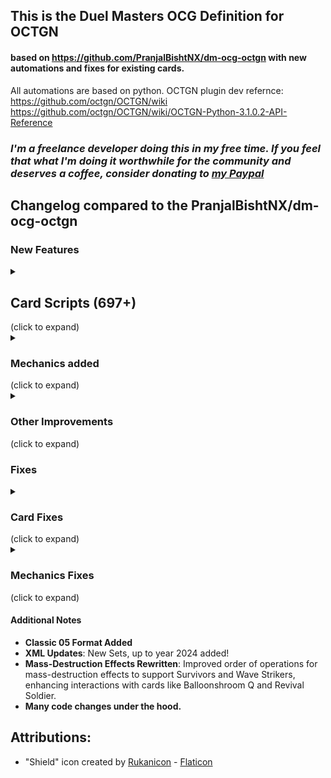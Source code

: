 ## This is the Duel Masters OCG Definition for OCTGN 
#### based on https://github.com/PranjalBishtNX/dm-ocg-octgn with new automations and fixes for existing cards.
All automations are based on python. OCTGN plugin dev refernce: https://github.com/octgn/OCTGN/wiki https://github.com/octgn/OCTGN/wiki/OCTGN-Python-3.1.0.2-API-Reference


### *I'm a freelance developer doing this in my free time. If you feel that what I'm doing it worthwhile for the community and deserves a coffee, consider donating to [my Paypal](<https://www.paypal.com/paypalme/szefo09>)*

## Changelog compared to the PranjalBishtNX/dm-ocg-octgn

### New Features
<details><summary><h2>Card Scripts (697+)</h2> (click to expand)</summary>
  
- **"Boyan", Fireball Spell**
- **"Dogoru", Ground Spell**
- **"Frizzen", Freezing Spell**
- **"Pikabim", Prison Spell**
- **Abduction Charger**
- **Adomis, the Oracle**
- **Aeropica**
- **Akashic First, Electro-Dragon**
- **Akashic Second, Electro-Spirit**
- **Aless, the Oracle**
- **Algo Bardiol, Devil Admiral**
- **All Sunrise**
- **Aloro, War God**
- **Alshia, Spirit of Novas**
- **Amber Piercer**
- **Ancient Horn, the Watcher**
- **Andorage, Lord of Devils**
- **Angila, Electro-Mask**
- **Apocalypse Day**
- **Apocalypse Vise**
- **Aqua Agent**
- **Aqua Bouncer**
- **Aqua Deformer**
- **Aqua Fencer**
- **Aqua Grappler**
- **Aqua Hulcus**
- **Aqua Hulk**
- **Aqua Knight**
- **Aqua Officer**
- **Aqua Ranger**
- **Aqua Skydiver**
- **Aqua Sniper**
- **Aqua Soldier**
- **Aqua Strummer**
- **Aqua Surfer**
- **Aqua Trickster**
- **Aqua Warrior**
- **Aquan**
- **Aquan Jr.'s Delivery**
- **Arc Bine, the Astounding**
- **Armored Decimator Valkaizer**
- **Armored Warrior Quelos**
- **Artisan Picora**
- **Astral Warper**
- **Asylum, Elemental Dragon Knight**
- **Aura Pegasus, Avatar of Life**
- **Aures, Spirit Knight**
- **Auzesu, Demonic Elemental**
- **Awesome! Hot Spring Gallows**
- **Awesome! Onsen Gallows**
- **Baban Ban Ban, Earth's Blessing**
- **Baiken, Blue Dragon of the Hidden Blade**
- **Bajula's Soul**
- **Balesk Baj, the Timeburner**
- **Ballom, Master of Death**
- **Balloonshroom Q**
- **Ballus, Dogfight Enforcer Q**
- **Baraga, Blade of Gloom**
- **Bat Doctor, Shadow of Undeath**
- **Bazagazeal Dragon**
- **Bega, Vizier of Shadow**
- **Belix, the Explorer**
- **Berochika, Channeler of Suns**
- **Betrale, the Explorer**
- **Big Beast Cannon**
- **Bingole, the Explorer**
- **Black Feather, Shadow of Rage**
- **Bliss Totem, Avatar of Luck**
- **Blizzard of Spears**
- **Bloodwing Mantis**
- **Bluum Erkis, Flare Guardian**
- **Bolmeteus Steel Dragon**
- **Bolzard Dragon**
- **Bombazar, Dragon of Destiny**
- **Bomber Doll**
- **Bombersaur**
- **Bonds of Justice**
- **Bone Dance Charger**
- **Bone Piercer**
- **Bonfire Lizard**
- **Boomerang Comet**
- **Brad, Super Kickin' Dynamo**
- **Brain Charger**
- **Brain Cyclone**
- **Brain Re:Charger**
- **Brain Serum**
- **Bronze Chain Sickle**
- **Bronze-Arm Tribe**
- **Brood Shell**
- **Bruiser Dragon**
- **Brutal Charge**
- **Bubble Lamp**
- **Buinbe, Airspace Guardian**
- **Bulgluf, the Spydroid**
- **Burst Shot**
- **Cannonball Sling**
- **Carnival Totem**
- **Cataclysmic Eruption**
- **Cavern Raider**
- **Cebu Aquman Jr.**
- **Cetibols**
- **Chains of Sacrifice**
- **Chaos Fish**
- **Chaos Worm**
- **Charge Whipper**
- **Charmilia, the Enticer**
- **Chen Treg, Vizier of Blades**
- **Cherenko**
- **Chief De Baula, Machine King of Mystic Light**
- **Child Festival of Faerie Fire**
- **Chilias, the Oracle**
- **Chopin, Dragon King**
- **Clone Factory**
- **Cloned Blade**
- **Cloned Deflector**
- **Cloned Nightmare**
- **Cloned Spiral**
- **Cobalt Hulcus, Aqua Savage**
- **Coiling Vines**
- **Comet Eye, the Spectral Spud**
- **Comet Missile**
- **Core-Crash Lizard**
- **Corile**
- **Corpse Charger**
- **Cosmic Nebula**
- **Cosmogold, Spectral Knight**
- **Cosmoview Lunatron**
- **Cranium Clamp**
- **Crasher Burn**
- **Crath Lade, Merciless King**
- **Craze Valkyrie, the Drastic**
- **Crimson Hammer**
- **Crimson Maru, the Untamed Flame**
- **Crisis Boulder**
- **Critical Blade**
- **Cruel Naga, Avatar of Fate**
- **Crystal Jouster**
- **Crystal Memory**
- **Crystal Paladin**
- **Cubela, the Oracle**
- **Curious Eye**
- **Cutthroat Skyterror**
- **Cyber Brain**
- **Cyber N World**
- **Cyclolink, Spectral Knight**
- **Cyclone Panic**
- **Dacity Dragoon, Explosive Beast**
- **Daidalos, General of Fury**
- **Dance of the Sproutlings**
- **Dandy Eggplant**
- **Dandy Nasuo**
- **Dark Hydra, Evil Planet Lord**
- **Dark Reversal**
- **Dark Titan Maginn**
- **Darkflame Drive**
- **Darkpact**
- **Dava Torey, Seeker of Clouds**
- **Death Chaser**
- **Death Cruzer, the Annihilator**
- **Death Gate, Gate of Hell**
- **Death Mendosa, Death Dragonic Baron**
- **Death Monarch, Lord of Demons**
- **Death Phoenix, Avatar of Doom**
- **Death Smoke**
- **Decopin Crash**
- **Dedreen, the Hidden Corrupter**
- **Deklowaz, the Terminator**
- **Devil Hand**
- **Devil Smoke**
- **Diamondia, the Blizzard Rider**
- **Dimension Gate**
- **Dimension Splitter**
- **Divine Riptide**
- **Doboulgyser, Giant Rock Beast**
- **Dogiragon, Royal Revolution**
- **Dokeidaimos <Grave Star>**
- **Dolgeza, Strong Striker**
- **Dolmarks, the Shadow Warrior**
- **Dondon Vacuuming Now**
- **Dorballom, Lord of Demons**
- **Dotou Henge <Sturm Ogre>**
- **Dracobarrier**
- **Dracodance Totem**
- **Dream Pirate, Shadow of Theft**
- **Drill Bowgun**
- **Drill Mutant**
- **Earth Ripper, Talon of Rage**
- **Earthstomp Giant**
- **Eldritch Poison**
- **Emeral**
- **Emergency Typhoon**
- **Emperor Himiko**
- **Emperor Marco**
- **Enchanted Soil**
- **Energy Re:Light**
- **Energy Stream**
- **Engineer Kipo**
- **Enigmatic Cascade**
- **Estol, Vizier of Aqua**
- **Eternal Phoenix, Dragonflame Phoenix**
- **Eureka Charger**
- **Eureka Program**
- **Evil Incarnate**
- **Eviscerating Warrior Lumez**
- **Evolution Egg**
- **Evolution Totem**
- **Explosive Fighter Ucarn**
- **Explosive Trooper Zalmez**
- **Extreme Crawler**
- **Ezorad, Electro-Fuuma**
- **FORBIDDEN SUNRISE ~Dawn of Forbidden~**
- **Factory Shell Q**
- **Faerie Crystal**
- **Faerie Life**
- **Faerie Miracle**
- **Faerie Re:Life**
- **Faerie Shower**
- **Fighter Dual Fang**
- **Fire Crystal Bomb**
- **Fist Dragoon**
- **Flame Lance Trap**
- **Flame Trooper Goliac**
- **Flame-Absorbing Palm**
- **Flameburn Dragon**
- **Flametropus**
- **Fleece, Satori's Whirlwind**
- **Flohdani, the Spydroid**
- **Flood Valve**
- **Fly Lab, Crafty Demonic Tree**
- **Fonch, the Oracle**
- **Forbos, Sanctum Guardian Q**
- **Forest Sword, Great Hero**
- **Fort Megacluster**
- **Fortress Shell**
- **Frantic Chieftain**
- **Freezing Icehammer**
- **Frei, Vizier of Air**
- **Funky Wizard**
- **Future Slash**
- **Fuuma Balzoo**
- **Gachack, Mechanical Doll**
- **Gajirabute, Vile Centurion**
- **Galek, the Shadow Warrior**
- **Galklife Dragon**
- **Gamil, Knight of Hatred**
- **Gandar, Seeker of Explosions**
- **Gardening Drive**
- **Gardner, the Invoked**
- **Gatling Cyclone**
- **Gauss Blazer, Flame Dragon Admiral**
- **Gazer Eyes, Shadow of Secrets**
- **General Dark Fiend**
- **Geo Bronze Magic**
- **Geoshine, Spectral Knight**
- **Ghastly Drain**
- **Ghost Clutch**
- **Ghost Touch**
- **Gigabalza**
- **Gigaberos**
- **Gigabuster**
- **Gigaclaws**
- **Gigagrax**
- **Gigamente**
- **Gigandura**
- **Gigarayze**
- **Gigargon**
- **Gigastand**
- **Gigavrand**
- **Gigio's Hammer**
- **Glider Man**
- **Glory Snow**
- **Gnarvash, Merchant of Blood**
- **Goren Cannon**
- **Goromaru Communication**
- **Grape Globbo**
- **Grave Worm Q**
- **Grim Soul, Shadow of Reversal**
- **Grinning Hunger**
- **Guerrillafugan, Beast Army X**
- **Gunes Valkyrie, Holy Vizier**
- **Gylus, Larval Lord**
- **Gyulcas, Sage of the East Wind**
- **Hammerhead Cluster**
- **Hawkeye Lunatron**
- **Hazard Hopper**
- **Hazaria, Duke of Thorns**
- **Headlong Giant**
- **Hearty Cap'n Polligon**
- **Heavyweight Dragon**
- **Hell Chariot**
- **Hell Hand**
- **Hell Slash**
- **Hell's Scrapper**
- **Hide and Seek**
- **Hirameki Program**
- **Hogan Blaster**
- **Hokira**
- **Holy Awe**
- **Honenbe, Skeletal Guardian**
- **Hopeless Vortex**
- **Hormone, Maxim Bronze**
- **Horrid Worm**
- **Hot Spring Crimson Meow**
- **Hulk Crawler**
- **Hunbolt, Demonic Elemental**
- **Hurlosaur**
- **Hurricane Crawler**
- **Hustle Berry**
- **Hydro Hurricane**
- **Hyperspatial Basara Hole**
- **Hyperspatial Bolshack Hole**
- **Hyperspatial Energy Hole**
- **Hyperspatial Faerie Hole**
- **Hyperspatial Guard Hole**
- **Hyperspatial Kutt Hole**
- **Hyperspatial Revive Hole**
- **Hyperspatial Shiny Hole**
- **Hyperspatial Storm Hole**
- **Hyperspatial Vice Hole**
- **Hypersquid Walter**
- **Ice Vapor, Shadow of Anguish**
- **Illusionary Merfolk**
- **Imen=Bugo, Dragon Edge**
- **Imen=Bugo, Dragon Ruler**
- **Impossible Tunnel**
- **Infernal Smash**
- **Intense Evil**
- **Invincible Abyss**
- **Invincible Aura**
- **Invincible Cataclysm**
- **Invincible Technology**
- **Iron Arm Tribe**
- **Izana Keeza**
- **Jagila, the Hidden Pillager**
- **Jasmine, Mist Faerie**
- **Jasper, the Stubborn**
- **Jelly, Dazzling Electro-Princess**
- **Jenny, the Dismantling Puppet**
- **Jenny, the Suicide Doll**
- **Jet R.E, Brave Vizier**
- **Jewel Spider**
- **Jil Warka, Time Guardian**
- **Joe's Toolkit**
- **Judgement of the Flame's Spear and the Water's Blade**
- **Just in You**
- **Justice Jamming**
- **Kachua, Keeper of the Icegate**
- **Kaemira, the Oracle**
- **Kalute, Vizier of Eternity**
- **Katta Kirifuda & Katsuking -Story of Passion-**
- **King Aquakamui**
- **King Mazelan**
- **King Muu Q**
- **King Neptas**
- **King Ponitas**
- **King Ripped-Hide**
- **King Tsunami**
- **Kipo's Contraption**
- **Klujadras**
- **Kolon, the Oracle**
- **Kulus, Soulshine Enforcer**
- **Laguna, Lightning Enforcer**
- **Lalicious**
- **Lanerva Stratus, Poseidon's Admiral**
- **Larba Geer, the Immaculate**
- **Laser Whip**
- **Laveil, Seeker of Catastrophe**
- **Le Quist, the Oracle**
- **Lena, Vizier of Brilliance**
- **Lifeplan Charger**
- **Lightning Charger**
- **Like a Rolling Storm**
- **Lionic Phantom Dragon's Flame**
- **Liquid Scope**
- **Living Citadel Vosh**
- **Living Lithograph**
- **Locomotiver**
- **Logic Cube**
- **Logic Sphere**
- **Lone Tear, Shadow of Solitude**
- **Lost Re:Soul**
- **Lost Soul**
- **Loth Rix, the Iridescent**
- **Lucky Ball**
- **Lugias, The Explorer**
- **Lukia Lex, Pinnacle Guardian**
- **Lunar Charger**
- **Magic Shot - Arcadia Egg**
- **Magic Shot - Chain Spark**
- **Magic Shot - Open Brain**
- **Magic Shot - Panda Full Life**
- **Magic Shot - Soul Catcher**
- **Magic Shot - Sword Launcher**
- **Magical Pot**
- **Magmarex**
- **Magris, Vizier of Magnetism**
- **Mana Bonanza**
- **Mana Crisis**
- **Mana Nexus**
- **Marinomancer**
- **Martial Law**
- **Masked Horror, Shadow of Scorn**
- **Mecha Admiral Sound Shooter**
- **Mechadragon's Breath**
- **Melcap, the Mutant Explorer**
- **Mendelssohn**
- **Metal Avenger Solid, Dragon Edge**
- **Metal Avenger Solid, Dragon Ruler**
- **Metalwing Skyterror**
- **Meteosaur**
- **Mettagils, Passion Dragon**
- **Midnight Crawler**
- **Miele, Vizier of Lightning**
- **Mighty Shouter**
- **Milporo**
- **Minelord Skyterror**
- **Miraculous Meltdown**
- **Miraculous Plague**
- **Miraculous Rebirth**
- **Miraculous Snare**
- **Mizoy, the Oracle**
- **Moonlight Flash**
- **Moors, the Dirty Digger Puppet**
- **Morbid Medicine**
- **Mulch Charger**
- **Mummy Wrap, Shadow of Fatigue**
- **Muramasa's Socket**
- **Muramasa, Duke of Blades**
- **Murian**
- **Mysterious Ogre Duel**
- **Mystery Cube**
- **Mystic Dreamscape**
- **Mystic Inscription**
- **Mystic Treasure Chest**
- **Nam=Daeddo, Bronze Style**
- **Natural Snare**
- **Necrodragon Bryzenaga**
- **Necrodragon Galbazeek**
- **Necrodragon Zalva**
- **Neon Cluster**
- **Neve, the Leveler**
- **Nial, Vizier of Dexterity**
- **Nightmare Machine**
- **Niofa, Horned Protector**
- **Nova! Belunare**
- **Ochappi, Pure Hearted Faerie**
- **Onslaughter Triceps**
- **Oracion, Mysterious Samurai**
- **Ouks, Vizier of Restoration**
- **Pakurio**
- **Peace Lupia**
- **Perfect Alcadeia**
- **Perfect Coldflame**
- **Perfect Freestyle**
- **Perfect Oratoriocles**
- **Persistent Prison of Gaia**
- **Peru Pere, Viral Guardian**
- **Petrova, Channeler of Suns**
- **Phal Eega, Dawn Guardian**
- **Phal Pierro, Apocalyptic Guardian**
- **Phal Reeze, Apocalyptic Sage**
- **Phantasm Clutch**
- **Phantasmal Horror Gigazald**
- **Phantom Dragon's Flame**
- **Pharzi, the Oracle**
- **Piara Heart**
- **Pinpoint Lunatron**
- **Pixie Cocoon**
- **Pixie Life**
- **Plasma Chaser**
- **Pocopen, Counterattacking Faerie**
- **Pointa, the Aqua Shadow**
- **Poison Worm**
- **Polaris, Goldkind**
- **Popple, Flowerpetal Dancer**
- **Pouch Shell**
- **Primal Scream**
- **Prison Spark**
- **Proclamation of Death**
- **Prometheus, Splash Axe**
- **Propeller Mutant**
- **Proxion, the Oracle**
- **Psychic Shaper**
- **Psyshroom**
- **Punch Trooper Bronks**
- **Punish Hold**
- **Pure Zaru**
- **Purgatory Force**
- **Pyrofighter Magnus**
- **Q-tronic Hypermind**
- **Quakesaur**
- **Qurian**
- **Ra Vu, Seeker of Lightning**
- **Raiden, Lightfang Ninja**
- **Rain of Arrows**
- **Rain, Accurate Reaper**
- **Rainbow Gate**
- **Rainbow Stone**
- **Rapid Reincarnation**
- **Raptor Fish**
- **Rayla, Truth Enforcer**
- **Raza Vega, Thunder Guardian**
- **Reap and Sow**
- **Reaper Hand**
- **Recon Operation**
- **Red-Eye Scorpion**
- **Reef, Revolution Captain**
- **Reflecting Ray**
- **Relentless Blitz**
- **Reverse Cyclone**
- **Reverse Re:Charger**
- **Revival Soldier**
- **Rieille, the Oracle**
- **Rikabu's Screwdriver**
- **Rimuel, Cloudbreak Elemental**
- **Ripple Lotus Q**
- **Riptide Charger**
- **Roar of the Earth**
- **Rom, Vizier of Tendrils**
- **Romanesk, the Dragon Wizard**
- **Rondobil, the Explorer**
- **Rothus, the Traveler**
- **Roulette of Ruin**
- **Ruby Grass**
- **Rumbling Terahorn**
- **Rv Penicillin, Dragment Symbol**
- **Ryokudou, the Principle Defender**
- **Ryudmila, Channeler of Suns**
- **Sabermask Scarab**
- **Samurai Decapitation Sword**
- **Sanfist, the Savage Vizier**
- **Sarvarti, Thunder Spirit Knight**
- **Sasoris, Dragon Edge**
- **Sasoris, Dragon Ruler**
- **Saucer-Head Shark**
- **Scarlet Skyterror**
- **Scheming Hands**
- **Schuka, Duke of Amnesia**
- **Scissor Scarab**
- **Scream Slicer, Shadow of Fear**
- **Screaming Sunburst**
- **Screw Rocket**
- **Searing Wave**
- **Self-Destructing Gil Poser**
- **Sephia Parthenon, Spirit Admiral**
- **Seventh Tower**
- **Sg Spagelia, Dragment Symbol**
- **Shaman Broccoli**
- **Shock Hurricane**
- **Shock Trooper Mykee**
- **Shout Corn**
- **Shtra**
- **Silver Axe**
- **Silvermoon Trailblazer**
- **Sinister General Damudo**
- **Sir Matthias, Ice Fang Admiral**
- **Sir Navaal, Thunder Mecha Knight**
- **Sir Virginia, Mystic Light Insect**
- **Siren Concerto**
- **Skeleton Thief, the Revealer**
- **Skeleton Vice**
- **Skullcutter, Swarm Leader**
- **Skullsweeper Q**
- **Sky Crusher, the Agitator**
- **Skyscraper Shell**
- **Skysword, the Savage Vizier**
- **Slaphappy Soldier Galback**
- **Slash Charger**
- **Smile Angler**
- **Snake Attack**
- **Sniper Mosquito**
- **Soderlight, the Cold Blade**
- **Solar Grace**
- **Solar Grass**
- **Solar Ray**
- **Solar Trap**
- **Solid Horn**
- **Solidskin Fish**
- **Soul Garde, Storage Dragon Elemental**
- **Soul Gulp**
- **Soulswap**
- **Spark Chemist, Shadow of Whim**
- **Spastic Missile**
- **Sphere of Wonder**
- **Spiral Drive**
- **Spiral Gate**
- **Spiral Lance**
- **Spiritual Star Dragon**
- **Splash Zebrafish**
- **Split-Head Hydroturtle Q**
- **Sporeblast Erengi**
- **Stained Glass**
- **Stallob, the Lifequasher**
- **Star Paladin <Kolon Star>**
- **Static Warp**
- **Steam Rumbler Kain**
- **Steamroller Mutant**
- **Stinger Ball**
- **Stinger Worm**
- **Storm Shell**
- **Streaming Shaper**
- **Stronghold of Lightning and Flame**
- **Submarine Project**
- **Super Burst Shot**
- **Super Dragon Machine Dolzark**
- **Super Infernal Gate Smash**
- **Super Spark**
- **Supernova Jupiter King Empire**
- **Surfer Charger**
- **Swamp Worm**
- **Syforce, Aurora Elemental**
- **Tamatango Panzer**
- **Tank Mutant**
- **Tanzanyte, the Awakener**
- **Techno Totem**
- **Tekorax**
- **Teleportation**
- **Telitol, the Explorer**
- **Ten-Ton Crunch**
- **Tentacle Cluster**
- **Terradragon Arque Delacerna**
- **Terradragon Mildgarmus**
- **Terradragon Zalberg**
- **Terror Pit**
- **The Grave of Angels and Demons**
- **The Strong Breath**
- **The Strong Spiral**
- **The=Deadman, Dragon Edge**
- **The=Deadman, Dragon Ruler**
- **Thorny Mandra**
- **Thought Probe**
- **Thrash Crawler**
- **Three-Faced Ashura Fang**
- **Thrumiss, Zephyr Guardian**
- **Thunder Net**
- **Tick Tick, Swift Viral Swordfighter**
- **Timeless Garden**
- **Titan Giant**
- **Toel, Vizier of Hope**
- **Tornado Flame**
- **Torpedo Cluster**
- **Tra Rion, Penumbra Guardian**
- **Transmogrify**
- **Traptops, Green Trap Toxickind**
- **Treasure Map**
- **Trenchdive Shark**
- **Triple Brain**
- **Triple Mouth, Decaying Savage**
- **Trixo, Wicked Doll**
- **Trombo, Fractured Doll**
- **Trox, General of Destruction**
- **Turtle Horn, the Imposing**
- **Ultimate Force**
- **Uncanny Turnip**
- **Unicorn Fish**
- **Unified Resistance**
- **Upheaval**
- **Urth, Purifying Elemental**
- **Vacuum Gel**
- **Vacuum Ray**
- **Valiant Spark**
- **Vampire Silphy**
- **Velyrika Dragon**
- **Venom Worm**
- **Viblo Blade, Hulcus Range**
- **Vikorakys**
- **Vine Charger**
- **Virtual Tripwire**
- **Volcanic Arrows**
- **Volcano Charger**
- **Vorg's Engine**
- **Walmiel, Electro-Sage**
- **Warlord Ailzonius**
- **Wave Lance**
- **Wave Rifle**
- **Whisking Whirlwind**
- **Whispering Totem**
- **White Knight Spark**
</details>
<details><summary><h3>Mechanics added</h3> (click to expand)</summary>
  
- **Wavestrikers Added**:
  - **Wavestriker cards got special encapsulated effects that trigger only if Wavestriker is active** *(3 or more on board)*.

- **Survivor Automation**: Shared effects are now automated for Survivors.
- **Tap Effects Added**: 
  - **During Your Turn, if you tap an automated Creature with Tap Effect, you'll get a prompt if you want to use the Tap effect!** *You can bypass the prompt by declaring an attack by arrow targeting before tapping.*

- **Ally Tap Card Effects Added**:
  - **During Your Turn if you tap any of your cards that matches the requirement, you'll get a prompt if you want to use the shared Tap effect!**

- **Silent Skill Effects Added**: 
  - **After your opponent ends turn, during the untapping phase, if you have a Silent Skill creature tapped on your side of the board, you'll get a prompt if you want it tapped to activate Silent Skill effect!**

- **Modal Ability Effect Added**
  - **Cards that have multiple effects to choose from are now automated**

- **"At the end of your turn" Effects Added**: 
  - **When you pass the turn to your opponent, all of the automated cards' effects will trigger!**

- **"At the start of your turn" Effects Added**:
  - **When your opponent passes their turn to you, you get to activate your automated "At the start of your turn" effects!**

- **"When this creature leaves the battle zone" Effects Added**
  - **Cards that go to Graveyard, but also to Hand, Mana, Shields or Deck can activate their effects**

- **"Cannot be chosen by your opponent's card Effects" Added**

- **Meteorburn Effects Added**
  - **Works as a wrapper around onAttack action for automated cards with Meteorburn**

- **Manual Effect Trigger Added**
  - **A button appears on creatures on the field that have a manual effect trigger**
  - <details><summary><h4>Current list of cards with manual effect trigger</h4> (click to expand)</summary>

    - Auzesu, Demonic Elemental
    - Bluum Erkis, Flare Guardian
    - Bolmeteus Steel Dragon
    - Ice Vapor, Shadow of Anguish
    - Joe's Toolkit
    - Pocopen, Counterattacking Faerie
    - Rieille, the Oracle
    - Super Dragon Machine Dolzark
    - Evil Incarnate
    - Gigavrand
    - Turtle Horn, the Imposing
    - Thrumiss, Zephyr Guardian
  </details>

</details>

<details><summary><h3>Other Improvements</h3> (click to expand)</summary>
  
  - **Added Shield Plus Feature, which allows you to add cards from the top of your deck to a shield**
  - **Added a function AddDelayedEffect() that allows you to add a function that will be resolved at the end or at the start of a turn.**
  - **Added settings that persist between lobbies with following settings:**
    - Toggle: My Card Script Automation
    - Toggle: Untap my Creatures at the start of your Turn
    - Toggle: Untap my Mana at the start of your Turn
    - Toggle: Move my Spells to Graveyard after play
    - Toggle: Ask before discarding a card from my hand
    - Toggle: Pick order of simultaneous Card Effects activating
  - **Added many conditional shield trigger cards**
  - **Added Support for finding Elements, rewrote basic functions to allow Elements, and not just creatures to be sent to Hand, Deck, Graveyard, Mana or Shields**
  - **Changed Shield Icon - [Attributions](#attributions)**
  - **Added automated handling of Gacharange Creatures, added Gacharange Summon action to Super Gacharange Zone, added Play action to cards in Hyperspatial Zone**
  - **You can now attach and detach your cards on the field to and from shields, for effects like Galaxyshield, and an attached card on the field can be Put to Play to detach automatically. (Cards are attached under the main card instead of being attached above for ease of resolving effects and to keep the shield visible)**
  - **Wide cards that go to mana rotated properly and are properly aligned for Player A and B**
  - **Added new buttons for OCG gameplay:Charge as Mana Face-Down (ctrl+shift+C), Seal, Seal Opponent's Creatures, Yobinion X (ctrl+shift+Y), allowed an option to batch shuffle cards on the field and send them shuffled to the bottom of the deck, allowed cards in Graveyard to be played/set as shield/charged as mana/put to Bottom of Deck, added a button to create a new card on the table (which can be temporary or persistent)**
  - **Added new buttons for creatures to support adding and removing cards from under them: Detach Bait and Attach Bait!**: They show a pop-up allowing you to detach a material or attach a new one on the field.
  - **Allow picking order of simultanious effects resolving at the same time!**: Currently done for on Turn End/Start effects and when doing mass destruction effects.
  - **Look at top X cards, pick some, put rest to the bottom in any order Button added to Deck options!**
  - **Some choices are now multi-choices, allowing you to pick many cards at the same time!**
  - **Added Mana Calculation when you press Ctrl+C/Charge as Mana on Card already in Mana Zone**
  - **Added Debouncing to fix Card Orientation issue**: When tapping/untapping cards too quickly, Players could desync the board, making the opponent see the cards in wrong position (tapped/untapped)
  - **Added Rock Paper Scissors mini-game!**
  - **Added basic support for Twinpacts cards on Play**: (Some effects may still be buggy with them.)
  - **Huge Network Communication Improvement!**: I've added helpful functions and optimizations to drastically reduce the latency between actions that are sent between players!
  - **Cards asking you to pick an opponent no longer do that if there are only 2 Players!**
  - **Mass destruction effects prompt if you want to use the automation**: Useful for/against cards that boost attack like Petrova and Survivors.
  - **Added new Implementation for Evolutions: Basic, Vortex, Galaxy Vortex, Deck, Mad Deck, Graveyard, Vortex Graveyard, Super Infinite Graveyard, Hand, Mana, Mana Vortex and Super Infinite evolution Omega**: Just play them and you'll see.
  - **Deck Search Sorting**: Added sorting feature to deck search results.
  - **Card Choice Header Update**: Now displays card type (Spell/Creature/Race) for better clarity during search.
  - **onDiscard**: Enables cards like Bingole the Explorer, Dava Torey, Seeker of Clouds, Sanfist the Savage Vizier, Sir Matthias, Ice Fang Admiral, Terradragon Arque Delacerna, Algo Bardiol, Devil Admiral, Baiken, Blue Dragon of the Hidden Blade, Gauss Blazer, Flame Dragon Admiral, Mecha Admiral Sound Shooter, Lanerva Stratus, Poseidon's Admiral, Sephia Parthenon, Spirit Admiral, Zack Pichi, Winged Dragon Admiral to come into play from the opponent’s hand due to Lost Soul.
</details>

### Fixes
<details><summary><h3>Card Fixes</h3> (click to expand)</summary>
  
  - **Soul Phoenix, Avatar of Unity**: Added an edge-case to functions to only move it from the field, leaving baits behind.
  - **Aqua Sniper, Teleportation, Abduction Charger**: Allow you to stop picking targets after the first one.
  - **Dandy Eggplant**: Now let's you pick a card from Deck to put to Mana, and then a card from Mana to Graveyard.
  - **Boomerang Comet and Pixie Cocoon**: Now properly go to mana after being played.
  - **Emperor Marco, Cyber Brain**: Fixed to prompt for stopping the draw when applicable.
  - **Miraculous Snare**: Fixed issue preventing setting own card to shield.
  - **Rothus the Traveller**: Now prompts enemy to destroy a monster on the field.
  - **Skeleton Vice**: Correctly discards two cards at random.
  - **Galek, the Shadow Warrior**: Allows you to destroy enemy blocker.
  - **Wind Axe, the Warrior Savage**: Allows you to destroy enemy blocker.
  - **Shtra** and **Aqua Deformer**: Both Players return Mana to Hand.
  - **Phal Pierro, Apocalyptic Guardian**: Works like Phal Eega when it destroys itself.
  - **Apocalypse Day**: No longer counts Baits into the 6 card count.
  - **Volcanic Arrows**: Allows you to destroy your own creature too.
  - **Gylus, Larval Lord**: When it leaves the field, opponent can recover a card from their graveyard.
</details>

<details><summary><h3>Mechanics Fixes</h3> (click to expand)</summary>
  
  - **Corile and other cards that ask to reaarrange the order of the cards to place to the bottom/top of the deck now tell you which way is which**
  - **Applied workaround to prevent Targetting Bug**
  - **Player B’s Card Choice Order**: Fixed inconsistent order when selecting cards.
  - **Infinite Targeting Issue**: Resolved infinite wait if a card required more targets than available on the field (for Destroy/Bounce effects).
  - **Evolution Creatures should come tapped if they are evolved from a tapped Creature**
</details>

#### Additional Notes
- **Classic 05 Format Added**
- **XML Updates**: New Sets, up to year 2024 added!
- **Mass-Destruction Effects Rewritten**: Improved order of operations for mass-destruction effects to support Survivors and Wave Strikers, enhancing interactions with cards like Balloonshroom Q and Revival Soldier.
- **Many code changes under the hood.**

## Attributions:
- "Shield" icon created by [Rukanicon](https://www.flaticon.com/authors/rukanicon) - [Flaticon](https://www.flaticon.com/free-icon/shield_8017361)
